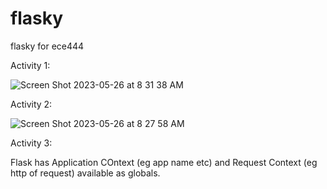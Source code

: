 # flasky
flasky for ece444

Activity 1:

![Screen Shot 2023-05-26 at 8 31 38 AM](https://github.com/novasteve/flasky/assets/3990663/c383291d-addb-4b2e-9511-128d13ec6407)

Activity 2:

![Screen Shot 2023-05-26 at 8 27 58 AM](https://github.com/novasteve/flasky/assets/3990663/94af8ce1-3500-4351-9795-6db108428d4b)

Activity 3:

Flask has Application COntext (eg app name etc) and Request Context (eg http of request) available as globals.
